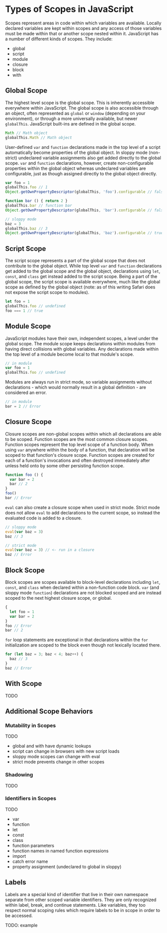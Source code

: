 # Types of Scopes in JavaScript

Scopes represent areas in code within which variables are available.  Locally declared variables are kept within scopes and any access of those variables must be made within that or another scope nested within it.  JavaScript has a number of different kinds of scopes. They include:

- global
- script
- module
- closure
- block
- with

## Global Scope

The highest level scope is the global scope. This is inherently accessible everywhere within JavaScript.  The global scope is also accessible through an object, often represented as `global` or `window` (depending on your environment), or through a more universally available, but newer `globalThis`. JavaScript built-ins are defined in the global scope.

```javascript
Math // Math object
globalThis.Math // Math object
```

User-defined `var` and `function` declarations made in the top level of a script automatically become properties of the global object.  In sloppy mode (non-strict) undeclared variable assignments also get added directly to the global scope.  `var` and `function` declarations, however, create non-configurable properties within the global object whereas undeclared variables are configurable, just as though assigned directly to the global object directly.

```javascript
var foo = 1
globalThis.foo // 1
Object.getOwnPropertyDescriptor(globalThis, 'foo').configurable // false

function bar () { return 2 }
globalThis.bar // function bar
Object.getOwnPropertyDescriptor(globalThis, 'bar').configurable // false

// sloppy mode
baz = 3
globalThis.baz // 3
Object.getOwnPropertyDescriptor(globalThis, 'baz').configurable // true
```

## Script Scope

The script scope represents a part of the global scope that does not contribute to the global object.  While top level `var` and `function` declarations get added to the global scope and the global object, declarations using `let`, `const`, and `class` get instead added to the script scope.  Being a part of the global scope, the script scope is available everywhere, much like the global scope as defined by the global object (note: as of this writing Safari does not expose the script scope to modules).

```javascript
let foo = 1
globalThis.foo // undefined
foo === 1 // true
```

## Module Scope

JavaScript modules have their own, independent scopes, a level under the global scope. The module scope keeps declarations within modules from having direct collisions with global variables.  Any declarations made within the top level of a module become local to that module's scope.

```javascript
// in module
var foo = 1
globalThis.foo // undefined
```

Modules are always run in strict mode, so variable assignments without declarations - which would normally result in a global definition - are considered an error.

```javascript
// in module
bar = 2 // Error
```

## Closure Scope

Closure scopes are non-global scopes within which all declarations are able to be scoped. Function scopes are the most common closure scopes.  Function scopes represent the top level scope of a function body.  When using `var` anywhere within the body of a function, that declaration will be scoped to that function's closure scope.  Function scopes are created for each of a function's invocations and often destroyed immediately after unless held onto by some other persisting function scope.

```javascript
function foo () {
  var bar = 2
  bar // 2
}
foo()
bar // Error
```

`eval` can also create a closure scope when used in strict mode.  Strict mode does not allow `eval` to add declarations to the current scope, so instead the evaluated code is added to a closure.


```javascript
// sloppy mode
eval(var baz = 3)
baz // 3
```

```javascript
// strict mode
eval(var baz = 3) // <- run in a closure
baz // Error
```

## Block Scope

Block scopes are scopes available to block-level declarations including `let`, `const`, and `class` when declared within a non-function code block.  `var` (and sloppy mode `function`) declarations are not blocked scoped and are instead scoped to the next highest closure scope, or global.

```javascript
{
  let foo = 1
  var bar = 2
}
foo // Error
bar // 2
```

`for` loop statements are exceptional in that declarations within the `for` initialization are scoped to the block even though not lexically located there.

```javascript
for (let baz = 3; baz < 4; baz++) {
  baz // 3
}
baz // Error
```

## With Scope

TODO

## Additional Scope Behaviors

### Mutability in Scopes

TODO

- global and with have dynamic lookups
- script can change in browsers with new script loads
- sloppy mode scopes can change with eval
- strict mode prevents change in other scopes

### Shadowing

TODO

### Identifiers in Scopes

TODO

- var
- function
- let
- const
- class
- function parameters
- function names in named function expressions
- import
- catch error name
- property assignment (undeclared to global in sloppy)

## Labels

Labels are a special kind of identifier that live in their own namespace separate from other scoped variable identifiers.  They are only recognized within label, break, and continue statements.  Like variables, they too respect normal scoping rules which require labels to be in scope in order to be accessed.

TODO: example
